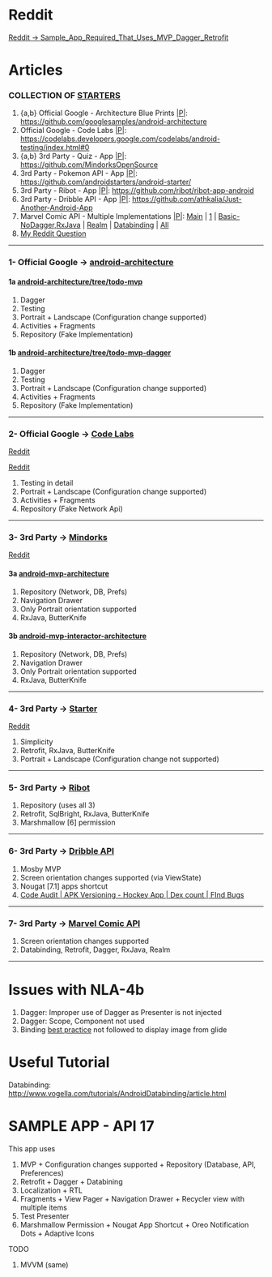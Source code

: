 # Reddit
[Reddit -> Sample_App_Required_That_Uses_MVP_Dagger_Retrofit](https://www.reddit.com/r/androiddev/comments/76wqog/sample_app_required_that_uses_mvp_dagger_retrofit/)

# Articles

### COLLECTION OF [STARTERS](http://androidstarters.com/)
1) {a,b} Official Google - Architecture Blue Prints [|P|](https://github.com/googlesamples/android-architecture/tree/todo-mvp-dagger/todoapp/app/src/main/java/com/example/android/architecture/blueprints/todoapp): https://github.com/googlesamples/android-architecture
2) Official Google - Code Labs [|P|](https://github.com/googlecodelabs/android-testing/tree/master/app/src/main/java/com/example/android/testing/notes): https://codelabs.developers.google.com/codelabs/android-testing/index.html#0
3) {a,b} 3rd Party - Quiz - App [|P|](https://github.com/MindorksOpenSource/android-mvp-architecture/tree/master/app/src/main/java/com/mindorks/framework/mvp): https://github.com/MindorksOpenSource
4) 3rd Party - Pokemon API - App [|P|](https://github.com/androidstarters/android-starter/tree/develop/app/src/main/java/io/mvpstarter/sample): https://github.com/androidstarters/android-starter/
5) 3rd Party - Ribot - App [|P|](https://github.com/ribot/ribot-app-android/tree/master/app/src/main/java/io/ribot/app): https://github.com/ribot/ribot-app-android
6) 3rd Party - Dribble API - App [|P|](https://github.com/athkalia/Just-Another-Android-App/tree/develop/app/src/main/java/com/example): https://github.com/athkalia/Just-Another-Android-App
7) Marvel Comic API - Multiple Implementations [|P|](https://github.com/andremion/Villains-and-Heroes/tree/master/app/src/main/java/com/andremion/heroes): [Main](https://goo.gl/weZ471) | [1](https://github.com/segunfamisa/marvel-comics-android) | [Basic-NoDagger,RxJava](https://github.com/JoaquimLey/avenging) | [Realm](https://github.com/segunfamisa/marvel-comics-android) | [Databinding](https://github.com/andremion/Villains-and-Heroes) | [All](https://github.com/mirhoseini/marvel)
8) [My Reddit Question](https://www.reddit.com/r/androiddev/comments/76wqog/sample_app_required_that_uses_mvp_dagger_retrofit/)

----
### 1- Official Google -> [android-architecture](https://github.com/googlesamples/android-architecture)

#### 1a [android-architecture/tree/todo-mvp](https://github.com/googlesamples/android-architecture/tree/todo-mvp/)

1) Dagger
2) Testing
3) Portrait + Landscape (Configuration change supported)
4) Activities + Fragments
5) Repository (Fake Implementation)

#### 1b [android-architecture/tree/todo-mvp-dagger](https://github.com/googlesamples/android-architecture/tree/todo-mvp-dagger/)

1) Dagger
2) Testing
3) Portrait + Landscape (Configuration change supported)
4) Activities + Fragments
5) Repository (Fake Implementation)

----
### 2- Official Google -> [Code Labs](https://codelabs.developers.google.com/codelabs/android-testing/index.html#0)

[Reddit](https://www.reddit.com/r/androiddev/comments/75wgde/android_architecture_blueprints_todomvp_sample/do9lrs3/)

[Reddit](https://www.reddit.com/r/androiddev/comments/6po5ls/any_good_resources_on_mvp_step_by_step/)

1) Testing in detail
2) Portrait + Landscape (Configuration change supported)
3) Activities + Fragments
4) Repository (Fake Network Api)

----
### 3- 3rd Party -> [Mindorks](https://github.com/MindorksOpenSource)

[Reddit](https://www.reddit.com/r/androiddev/comments/6po5ls/any_good_resources_on_mvp_step_by_step/)

#### 3a [android-mvp-architecture](https://github.com/MindorksOpenSource/android-mvp-architecture)

1) Repository (Network, DB, Prefs)
2) Navigation Drawer
3) Only Portrait orientation supported
4) RxJava, ButterKnife

#### 3b [android-mvp-interactor-architecture](https://github.com/MindorksOpenSource/android-mvp-interactor-architecture)

1) Repository (Network, DB, Prefs)
2) Navigation Drawer
3) Only Portrait orientation supported
4) RxJava, ButterKnife

----
### 4- 3rd Party -> [Starter](https://github.com/androidstarters/android-starter/)

[Reddit](https://www.reddit.com/r/androiddev/comments/5s72bi/android_app_starter_based_on_android_mvp_dagger2/)

1) Simplicity
2) Retrofit, RxJava, ButterKnife
3) Portrait + Landscape (Configuration change not supported) 

----
### 5- 3rd Party -> [Ribot](https://github.com/ribot/ribot-app-android )

1) Repository (uses all 3)
2) Retrofit, SqlBright, RxJava, ButterKnife
3) Marshmallow [6] permission

----
### 6- 3rd Party -> [Dribble API](https://github.com/athkalia/Just-Another-Android-App)

1) Mosby MVP
2) Screen orientation changes supported (via ViewState)
3) Nougat [7.1] apps shortcut
4) [Code Audit | APK Versioning - Hockey App | Dex count | FInd Bugs](https://github.com/athkalia/Just-Another-Android-App/tree/develop/art)

----
### 7- 3rd Party -> [Marvel Comic API](https://github.com/segunfamisa/marvel-comics-android)

1) Screen orientation changes supported
2) Databinding, Retrofit, Dagger, RxJava, Realm

----

# Issues with NLA-4b
1) Dagger: Improper use of Dagger as Presenter is not injected
2) Dagger: Scope, Component not used
3) Binding [best practice](https://github.com/andremion/Villains-and-Heroes/tree/master/app/src/main/java/com/andremion/heroes/ui/binding) not followed to display image from glide 


# Useful Tutorial
Databinding:
http://www.vogella.com/tutorials/AndroidDatabinding/article.html

# SAMPLE APP - API 17
This app uses
1) MVP + Configuration changes supported + Repository (Database, API, Preferences)
2) Retrofit + Dagger + Databining
3) Localization + RTL
4) Fragments + View Pager + Navigation Drawer + Recycler view with multiple items
5) Test Presenter
6) Marshmallow Permission + Nougat App Shortcut + Oreo Notification Dots + Adaptive Icons

TODO
1) MVVM (same)
